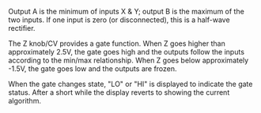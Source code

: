 
Output A is the minimum of inputs X & Y; output B is the maximum of the two inputs. If one input is zero (or
disconnected), this is a half-wave rectifier.

The Z knob/CV provides a gate function. When Z goes higher than approximately 2.5V, the gate goes high and the outputs
follow the inputs according to the min/max relationship. When Z goes below approximately -1.5V, the gate goes low and
the outputs are frozen.

When the gate changes state, "LO" or "HI" is displayed to indicate the gate status. After a short while the display
reverts to showing the current algorithm.

